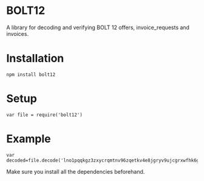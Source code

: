 # BOLT12
A library for decoding and verifying BOLT 12 offers, invoice_requests and invoices.

# Installation
```npm install bolt12 ```

# Setup
```var file = require('bolt12') ```

# Example
```
var decoded=file.decode('lno1pqqkgz3zxycrqmtnv96zqetkv4e8jgryv9ujcgrxwfhk6gp3949xzm3dxgcryvg5zpe82um50yhx77nvv938xtn0wfn35qspqywq2q2laenqq83qfwdpl28qqmc78ymlvhmxcsywdk5wrjnj36jryg488qwlrnzyjczlqsytf0g06zjgcrtk0n09n5wk78ssdhckpmfqmfvlxm92u36egsmf3kswfpqt70dq6mg4lw3t8qx7feh6c8hxz2vwzsdg4n957z8gh8unx')
```
Make sure you install all the dependencies beforehand.